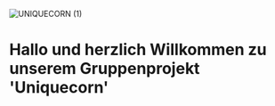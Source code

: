 ![UNIQUECORN (1)](https://github.com/AndrinRueeggNoser/AndrinRueeggNoser.github.io/assets/145564904/4e6d6f56-b826-445a-a512-df7dfd4222be)
# Hallo und herzlich Willkommen zu unserem Gruppenprojekt 'Uniquecorn'
